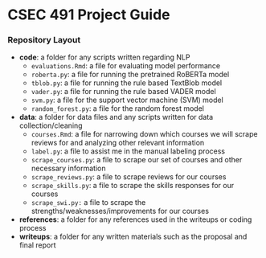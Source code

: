 # CSEC 491 Project Guide

### Repository Layout

- **code**: a folder for any scripts written regarding NLP
    - `evaluations.Rmd`: a file for evaluating model performance
    - `roberta.py`: a file for running the pretrained RoBERTa model
    - `tblob.py`: a file for running the rule based TextBlob model
    - `vader.py`: a file for running the rule based VADER model
    - `svm.py`: a file for the support vector machine (SVM) model
    - `random_forest.py`: a file for the random forest model
- **data**: a folder for data files and any scripts written for data collection/cleaning
    - `courses.Rmd`: a file for narrowing down which courses we will scrape reviews for and analyzing other relevant information
    - `label.py`: a file to assist me in the manual labeling process
    - `scrape_courses.py`: a file to scrape our set of courses and other necessary information
    - `scrape_reviews.py`: a file to scrape reviews for our courses
    - `scrape_skills.py`: a file to scrape the skills responses for our courses
    - `scrape_swi.py:` a file to scrape the strengths/weaknesses/improvements for our courses
- **references**: a folder for any references used in the writeups or coding process
- **writeups**: a folder for any written materials such as the proposal and final report

